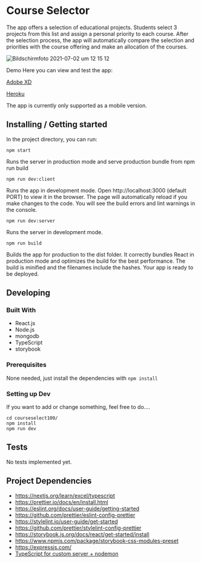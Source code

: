 # Course Selector

The app offers a selection of educational projects. Students select 3 projects from this list and assign a personal priority to each course. After the selection process, the app will automatically compare the selection and priorities with the course offering and make an allocation of the courses.

![Bildschirmfoto 2021-07-02 um 12 15 12](https://user-images.githubusercontent.com/81586917/124262008-c894af80-db31-11eb-9c99-d20f9a729863.png)

Demo
Here you can view and test the app:

[Adobe XD](https://xd.adobe.com/view/f693011c-fb0e-4834-82f2-bc90ec3abd81-a3c0/)

[Heroku](https://courseselect100.herokuapp.com/)

The app is currently only supported as a mobile version.


## Installing / Getting started

In the project directory, you can run:

```npm start```

Runs the server in production mode and serve production bundle from npm run build

```npm run dev:client```

Runs the app in development mode. Open http://localhost:3000 (default PORT) to view it in the browser. The page will automatically reload if you make changes to the code. You will see the build errors and lint warnings in the console.

```
npm run dev:server
````

Runs the server in development mode.

```
npm run build
```

Builds the app for production to the dist folder. It correctly bundles React in production mode and optimizes the build for the best performance. The build is minified and the filenames include the hashes. Your app is ready to be deployed.



## Developing

### Built With

* React.js
* Node.js
* mongodb
* TypeScript
* storybook

### Prerequisites

None needed, just install the dependencies with ```npm install```

### Setting up Dev

If you want to add or change something, feel free to do....

```git clone git@github.com:daebert/courseselect100.git
cd courseselect100/
npm install
npm run dev
```

## Tests

No tests implemented yet.

## Project Dependencies

* https://nextjs.org/learn/excel/typescript
* https://prettier.io/docs/en/install.html
* https://eslint.org/docs/user-guide/getting-started
* https://github.com/prettier/eslint-config-prettier
* https://stylelint.io/user-guide/get-started
* https://github.com/prettier/stylelint-config-prettier
* https://storybook.js.org/docs/react/get-started/install
* https://www.npmjs.com/package/storybook-css-modules-preset
* https://expressjs.com/
* [TypeScript for custom server + nodemon](https://github.com/vercel/next.js/tree/canary/examples/custom-server-typescript)
